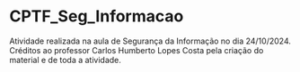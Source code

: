# CPTF_Seg_Informacao
Atividade realizada na aula de Segurança da Informação no dia 24/10/2024.
Créditos ao professor Carlos Humberto Lopes Costa pela criação do material e de toda a atividade.
